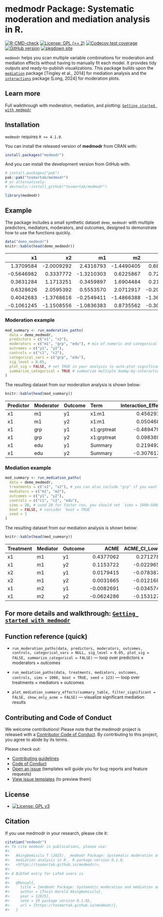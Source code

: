 
# medmodr Package: Systematic moderation and mediation analysis in R.

<!-- badges: start -->

[![R-CMD-check](https://github.com/tosmartak/medmodr/actions/workflows/R-CMD-check.yaml/badge.svg)](https://github.com/tosmartak/medmodr/actions/workflows/R-CMD-check.yaml)
[![License: GPL (\>=
2)](https://img.shields.io/badge/license-GPL%20(%3E=2)-blue.svg)](https://www.gnu.org/licenses/gpl-2.0.html)
[![Codecov test
coverage](https://codecov.io/gh/tosmartak/medmodr/graph/badge.svg)](https://app.codecov.io/gh/tosmartak/medmodr)
[![GitHub
version](https://img.shields.io/github/r-package/v/tosmartak/medmodr)](https://github.com/tosmartak/medmodr/)
[![pkgdown
site](https://img.shields.io/badge/docs-pkgdown-blue.svg)](https://tosmartak.github.io/medmodr/)
<!-- badges: end -->

<!-- CRAN badges (uncomment once on CRAN)
[![CRAN status](https://www.r-pkg.org/badges/version/medmodr)](https://CRAN.R-project.org/package=medmodr)
[![CRAN downloads](https://cranlogs.r-pkg.org/badges/last-month/medmodr)](https://CRAN.R-project.org/package=medmodr)
[![CRAN checks](https://badges.cranchecks.info/worst/medmodr.svg)](https://cran.r-project.org/web/checks/check_results_medmodr.html)
-->

`medmodr` helps you scan multiple variable combinations for moderation
and mediation effects without having to manually fit each model. It
provides tidy outputs and ready-to-publish visualizations. This package
builds upon the
[`mediation`](https://CRAN.R-project.org/package=mediation) package
\[Tingley et al., 2014\] for mediation analysis and the
[`interactions`](https://CRAN.R-project.org/package=interactions)
package \[Long, 2024\] for moderation plots.

## Learn more

Full walkthrough with moderation, mediation, and plotting:
[`Getting started with medmodr`](https://tosmartak.github.io/medmodr/articles/getting-started.html)

## Installation

`medmodr` requires `R >= 4.1.0`.

You can install the released version of **medmodr** from CRAN with:

``` r
install.packages("medmodr")
```

And you can install the development version from GitHub with:

``` r
# install.packages("pak")
pak::pak("tosmartak/medmodr")
# or alternatively:
# devtools::install_github("tosmartak/medmodr")
```

``` r
library(medmodr)
```

## Example

The package includes a small synthetic dataset `demo_medmodr` with
multiple predictors, mediators, moderators, and outcomes, designed to
demonstrate how to use the functions quickly.

``` r
data("demo_medmodr")
knitr::kable(head(demo_medmodr))
```

|         x1 |         x2 |         m1 |         m2 |         c1 |         c2 | grp     | edu       |         y1 |         y2 |
|-----------:|-----------:|-----------:|-----------:|-----------:|-----------:|:--------|:----------|-----------:|-----------:|
|  1.3709584 | -2.0009292 |  2.4316793 | -1.4490405 |  0.6888078 |  2.3250585 | treat   | tertiary  |  4.4866832 | -0.5296494 |
| -0.5646982 |  0.3337772 | -1.3210303 |  0.6225867 |  0.7250830 |  0.5241222 | control | tertiary  |  0.3903687 |  1.0376276 |
|  0.3631284 |  1.1713251 |  0.3459897 |  1.6904484 |  0.2173802 |  0.9707334 | control | secondary |  0.3218529 |  0.6648226 |
|  0.6328626 |  2.0595392 |  0.5553570 |  2.0712917 | -0.2016567 |  0.3769734 | treat   | tertiary  |  2.0106726 |  3.1052683 |
|  0.4042683 | -1.3768616 | -0.2549411 | -1.4866388 | -1.3656899 | -0.9959334 | treat   | primary   |  0.2309061 | -0.5248641 |
| -0.1061245 | -1.1508556 | -1.0836383 |  0.8735562 | -0.3089376 | -0.5974829 | control | secondary | -0.7814729 |  0.2024834 |

### Moderation example

``` r
mod_summary <- run_moderation_paths(
  data = demo_medmodr,
  predictors = c("x1", "x2"),
  moderators = c("m1", "grp", "edu"), # mix of numeric and categorical
  outcomes = c("y1", "y2"),
  controls = c("c1", "c2"),
  categorical_vars = c("grp", "edu"),
  sig_level = 0.05,
  plot_sig = FALSE, # set TRUE in your analysis to auto-plot significant interactions using the interaction package
  summarize_categorical = TRUE # summarize multiple dummy-by-interaction lines into a single row per categorical mod
)
```

The resulting dataset from our moderation analysis is shown below:

``` r
knitr::kable(head(mod_summary))
```

| Predictor | Moderator | Outcome | Term        | Interaction_Effect | Std_Error |    T_value |   P_value |   CI_Lower |   CI_Upper | Has_Moderation |
|:----------|:----------|:--------|:------------|-------------------:|----------:|-----------:|----------:|-----------:|-----------:|:---------------|
| x1        | m1        | y1      | x1:m1       |          0.4562917 | 0.0498605 |  9.1513655 | 0.0000000 |  0.3585651 |  0.5540183 | TRUE           |
| x1        | m1        | y2      | x1:m1       |          0.0504688 | 0.0687074 |  0.7345471 | 0.4635023 | -0.0841977 |  0.1851354 | FALSE          |
| x1        | grp       | y1      | x1:grptreat |         -0.4894794 | 0.1869071 | -2.6188375 | 0.0095200 | -0.8558173 | -0.1231414 | TRUE           |
| x1        | grp       | y2      | x1:grptreat |          0.0983691 | 0.1979661 |  0.4968987 | 0.6198231 | -0.2896445 |  0.4863827 | FALSE          |
| x1        | edu       | y1      | Summary     |          0.2194922 | 0.2411250 |  0.9102839 | 0.3638141 | -0.2531128 |  0.6920972 | FALSE          |
| x1        | edu       | y2      | Summary     |         -0.3076175 | 0.2508876 | -1.2261170 | 0.2216563 | -0.7993572 |  0.1841221 | FALSE          |

### Mediation example

``` r
med_summary <- run_mediation_paths(
  data = demo_medmodr,
  treatments = c("x1", "x2"), # you can also include "grp" if you want to treat it as a treatment
  mediators = c("m1", "m2"),
  outcomes = c("y1", "y2"),
  controls = c("c1", "c2", "edu"),
  sims = 20, # used 20 for faster run, you should set `sims = 1000–5000` and consider `boot = TRUE` for more robust estimates
  boot = FALSE, # consider `boot = TRUE`
  seed = 1
)
```

The resulting dataset from our mediation analysis is shown below:

``` r
knitr::kable(head(med_summary))
```

| Treatment | Mediator | Outcome |       ACME | ACME_CI_Lower | ACME_CI_Upper | ACME_p |        ADE | ADE_CI_Lower | ADE_CI_Upper | ADE_p | Total_Effect | Total_Effect_CI_Lower | Total_Effect_CI_Upper | Total_Effect_p | Prop_Mediated | PropMediated_CI_Lower | PropMediated_CI_Upper | PropMediated_p | Has_Mediation |
|:----------|:---------|:--------|-----------:|--------------:|--------------:|-------:|-----------:|-------------:|-------------:|------:|-------------:|----------------------:|----------------------:|---------------:|--------------:|----------------------:|----------------------:|---------------:|:--------------|
| x1        | m1       | y1      |  0.4377062 |     0.2712782 |     0.5561495 |    0.0 |  0.0196702 |   -0.1048360 |    0.1457572 |   0.9 |    0.4573765 |             0.3094468 |             0.6036864 |            0.0 |     0.9527539 |             0.7021084 |             1.3034933 |            0.0 | TRUE          |
| x1        | m1       | y2      |  0.1153722 |    -0.0229650 |     0.2334151 |    0.3 | -0.1430786 |   -0.2871876 |    0.0028599 |   0.1 |   -0.0277065 |            -0.1736169 |             0.1336072 |            0.7 |    -0.2042186 |            -6.6634030 |            66.2261019 |            1.0 | FALSE         |
| x2        | m1       | y1      |  0.0179415 |    -0.0783874 |     0.1021055 |    0.5 |  0.0243356 |   -0.0855415 |    0.1310880 |   0.7 |    0.0422771 |            -0.0858951 |             0.1720157 |            0.6 |     0.3210235 |            -4.6468356 |             1.7875704 |            0.7 | FALSE         |
| x2        | m1       | y2      |  0.0031665 |    -0.0121681 |     0.0191415 |    0.6 |  0.6904284 |    0.5795941 |    0.7981109 |   0.0 |    0.6935949 |             0.5828137 |             0.8045308 |            0.0 |     0.0039813 |            -0.0166915 |             0.0251326 |            0.6 | FALSE         |
| x1        | m2       | y1      | -0.0082691 |    -0.0345748 |     0.0135654 |    0.5 |  0.4426967 |    0.3073049 |    0.5718144 |   0.0 |    0.4344276 |             0.3039848 |             0.5572924 |            0.0 |    -0.0184695 |            -0.0756975 |             0.0293382 |            0.5 | FALSE         |
| x1        | m2       | y2      | -0.0624286 |    -0.1531276 |     0.0236876 |    0.2 |  0.0340628 |   -0.0858962 |    0.1484627 |   0.5 |   -0.0283659 |            -0.1571435 |             0.0912951 |            0.8 |     0.5374838 |            -2.9659636 |             3.2079808 |            0.6 | FALSE         |

## For more details and walkthrough: [`Getting started with medmodr`](https://tosmartak.github.io/medmodr/articles/getting-started.html)

## Function reference (quick)

- `run_moderation_paths(data, predictors, moderators, outcomes, controls, categorical_vars = NULL, sig_level = 0.05, plot_sig = FALSE, summarize_categorical = FALSE)`
  — loop over predictors × moderators × outcomes

- `run_mediation_paths(data, treatments, mediators, outcomes, controls, sims = 1000, boot = TRUE, seed = 123)`
  — loop over treatments × mediators × outcomes

- `plot_mediation_summary_effects(summary_table, filter_significant = FALSE, show_only_acme = FALSE)`
  — visualize significant mediation results

## Contributing and Code of Conduct

We welcome contributions! Please note that the medmodr project is
released with a [Contributor Code of
Conduct](https://tosmartak.github.io/medmodr/CODE_OF_CONDUCT.html). By
contributing to this project, you agree to abide by its terms.

Please check out:

- [Contributing
  guidelines](https://github.com/tosmartak/medmodr/blob/main/.github/CONTRIBUTING.md)
- [Code of
  Conduct](https://github.com/tosmartak/medmodr/blob/main/CODE_OF_CONDUCT.md)
- [Open an issue](https://github.com/tosmartak/medmodr/issues)
  (templates will guide you for bug reports and feature requests)
- [View issue
  templates](https://github.com/tosmartak/medmodr/tree/main/.github/ISSUE_TEMPLATE)
  (to preview them)

## License

- [![License: GPL
  v3](https://img.shields.io/badge/License-GPL%20v3-blue.svg)](https://www.gnu.org/licenses/gpl-3.0)

## Citation

If you use medmodr in your research, please cite it:

``` r
citation("medmodr")
#> To cite medmodr in publications, please use:
#> 
#>   Akingbemisilu T (2025). _medmodr Package: Systematic moderation and
#>   mediation analysis in R_. R package version 0.1.0,
#>   <https://tosmartak.github.io/medmodr/>.
#> 
#> A BibTeX entry for LaTeX users is
#> 
#>   @Manual{,
#>     title = {medmodr Package: Systematic moderation and mediation analysis in R},
#>     author = {Tosin Harold Akingbemisilu},
#>     year = {2025},
#>     note = {R package version 0.1.0},
#>     url = {https://tosmartak.github.io/medmodr/},
#>   }
```
